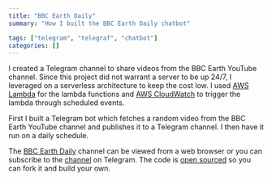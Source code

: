 ```yaml
---
title: "BBC Earth Daily"
summary: "How I built the BBC Earth Daily chatbot"

tags: ["telegram", "telegraf", "chatbot"]
categories: []
---
```


I created a Telegram channel to share videos from the BBC Earth YouTube channel. Since this project did not warrant a server to be up 24/7, I leveraged on a serverless architecture to keep the cost low. I used [AWS Lambda](https://aws.amazon.com/lambda/) for the lambda functions and [AWS CloudWatch](https://aws.amazon.com/cloudwatch/) to trigger the lambda through scheduled events.

First I built a Telegram bot which fetches a random video from the BBC Earth YouTube channel and publishes it to a Telegram channel. I then have it run on a daily schedule.

The [BBC Earth Daily](https://t.me/s/BBCEarthDaily) channel can be viewed from a web browser or you can subscribe to the [channel](https://t.me/BBCEarthDaily) on Telegram. The code is [open sourced](https://github.com/jsstrn/bbc-earth-daily) so you can fork it and build your own.
